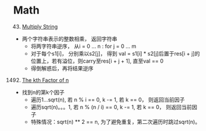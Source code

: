 # Math


43. [Multiply String](https://leetcode.com/problems/multiply-strings/description/)
  * 两个字符串表示的整数相乘， 返回字符串
    - 将两字符串逆序， 从i = 0 ... n : for j = 0 ... m
    - 对于每个s1[i]， 分别乘以s2[j]， 得到 val = s1[i] * s2[j]后置于res[i + j]的位置上，若有溢位，则carry至res[i + j + 1], 直至val == 0
    - 得倒解惑后，再将结果逆序
    
1492. [The kth Factor of n](https://leetcode.com/problems/the-kth-factor-of-n/description/)
  * 找到n的第k个因子
    - 遍历1...sqrt(n), 若 n % i == 0, k -= 1, 若 k == 0， 则返回当前因子
    - 遍历sqrt(n)。。。1, 若 n % (n / i) == 0, k -= 1, 若 k == 0， 则返回当前因子
    - 特殊情况：sqrt(n) ** 2 == n, 为了避免重复，第二次遍历时跳过sqrt(n)。
